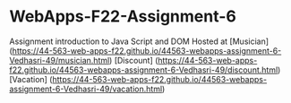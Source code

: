 # WebApps-F22-Assignment-6
Assignment introduction to Java Script and DOM
Hosted at
[Musician] (https://44-563-web-apps-f22.github.io/44563-webapps-assignment-6-Vedhasri-49/musician.html)
[Discount] (https://44-563-web-apps-f22.github.io/44563-webapps-assignment-6-Vedhasri-49/discount.html)
[Vacation] (https://44-563-web-apps-f22.github.io/44563-webapps-assignment-6-Vedhasri-49/vacation.html)
